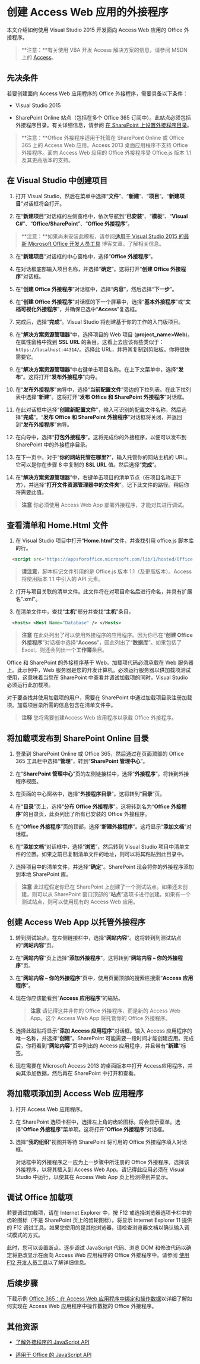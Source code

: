 # <a name="create-add-ins-for-access-web-apps"></a>创建 Access Web 应用的外接程序



本文介绍如何使用 Visual Studio 2015 开发面向 Access Web 应用的 Office 外接程序。

>**注意：**有关使用 VBA 开发 Access 解决方案的信息，请参阅 MSDN 上的 [Access](https://msdn.microsoft.com/en-us/library/fp179695.aspx)。

## <a name="prerequisites"></a>先决条件

若要创建面向 Access Web 应用程序的 Office 外接程序，需要具备以下条件：


- Visual Studio 2015

- SharePoint Online 站点（包括在多个 Office 365 订阅中）。此站点必须包括外接程序目录。有关详细信息，请参阅 [在 SharePoint 上设置外接程序目录](../publish/publish-task-pane-and-content-add-ins-to-an-add-in-catalog.md)。


 >**注意：**Office 外接程序适用于托管在 SharePoint Online 或 Office 365 上的 Access Web 应用。Access 2013 桌面应用程序不支持 Office 外接程序。面向 Access Web 应用的 Office 外接程序受 Office.js 版本 1.1 及其更高版本的支持。


## <a name="create-a-project-in-visual-studio"></a>在 Visual Studio 中创建项目


1.  打开 Visual Studio，然后在菜单中选择“**文件**”、“**新建**”、“**项目**”。“**新建项目**”对话框将会打开。

2. 在“**新建项目**”对话框的左侧窗格中，依次导航到“**已安装**”、“**模板**”、“**Visual C#**”、“**Office/SharePoint**”、“**Office 外接程序**”。

 >**注意：**如果尚未安装此模板，请参阅[适用于 Visual Studio 2015 的最新 Microsoft Office 开发人员工具](https://blogs.msdn.microsoft.com/visualstudio/2015/11/23/latest-microsoft-office-developer-tools-for-visual-studio-2015/) 博客文章，了解相关信息。

3. 在“**新建项目**”对话框的中心窗格中，选择“**Office 外接程序**”。

4. 在对话框底部输入项目名称，并选择“**确定**”。这将打开“**创建 Office 外接程序**”对话框。

5. 在“**创建 Office 外接程序**”对话框中，选择“**内容**”，然后选择“**下一步**”。

6. 在“**创建 Office 外接程序**”对话框的下一个屏幕中，选择“**基本外接程序**”或“**文档可视化外接程序**”，并确保已选中“**Access**”复选框。

7. 完成后，选择“**完成**”。Visual Studio 将创建基于你的工作的入门版项目。

8. 在“**解决方案资源管理器**”中，选择项目的 Web 项目 (**project_name>Web**)。在属性窗格中找到 **SSL URL** 的条目。这看上去应该有些类似于：`https://localhost:44314/`。选择此 URL，并将其复制到剪贴板。你将很快需要它。

9. 在“**解决方案资源管理器**”中右键单击项目名称。在上下文菜单中，选择“**发布**”。这将打开“**发布外接程序**”向导。

10. 在“**发布外接程序**”向导中，选择“**当前配置文件**”旁边的下拉列表。在此下拉列表中选择“**新建**”。这将打开“**发布 Office 和 SharePoint 外接程序**”对话框。

11. 在此对话框中选择“**创建新配置文件**”，输入可识别的配置文件名称，然后选择“**完成**”。“**发布 Office 和 SharePoint 外接程序**”对话框将关闭，并返回到“**发布外接程序**”向导。

12. 在向导中，选择“**打包外接程序**”。这将完成你的外接程序，以便可以发布到 SharePoint 中的外接程序目录。

13. 在下一页中，对于“**你的网站托管在哪里?**”，输入托管你的网站主机的 URL。它可以是你在步骤 8 中复制的 **SSL URL** 值。然后选择“**完成**”。

14. 在“**解决方案资源管理器**”中，右键单击项目的清单节点（在项目名称正下方），并选择“**打开文件资源管理器中的文件夹**”。记下此文件的路径。稍后你将需要此值。


 >**注意**  你必须使用 Access Web  App 部署外接程序，才能对其进行调试。


## <a name="review-the-manifest-and-the-homehtml-file"></a>查看清单和 Home.Html 文件


1. 在 Visual Studio 项目中打开“**Home.html**”文件，并查找引用 office.js 脚本库的行。

```html
  <script src="https://appsforoffice.microsoft.com/lib/1/hosted/Office.js" type="text/javascript"></script>
```
 >**请注意**，脚本标记文件引用的是 Office.js 版本 1.1（及更高版本）。Access 将使用版本 1.1 中引入的 API 元素。

2. 打开与项目关联的清单文件。此文件将在对项目命名后进行命名，并具有扩展名".xml"。

3.  在清单文件中，查找“**主机**”部分并查找“**主机**”条目。

```xml
  <Hosts> <Host Name="Database" /> </Hosts>
```
 >**注意** 在此处列出了可以使用外接程序的应用程序。因为你已在“**创建 Office 外接程序**”对话框中选择“**Access**”，因此列出了“**数据库**”。如果包括了 Excel，则还会列出一个**工作簿**条目。

Office 和 SharePoint 的外接程序基于 Web。加载项代码必须承载在 Web 服务器上。此示例中，Web 服务器是您的开发计算机。必须运行服务器以供加载项测试使用，这意味着当您在 SharePoint 中查看并调试加载项的同时，Visual Studio 必须运行此加载项。

对于要查找并使用加载项的用户，需要在 SharePoint 中通过加载项目录注册加载项。加载项目录所需的信息包含在清单文件中。

 >**注释**  您将需要创建Access Web 应用程序以承载 Office 外接程序。


## <a name="publish-your-add-in-to-a-sharepoint-online-catalog"></a>将加载项发布到 SharePoint Online 目录


1.  登录到 SharePoint Online 或 Office 365，然后通过在页面顶部的 Office 365 工具栏中选择“**管理**”，转到“**SharePoint 管理中心**”。

2. 在“**SharePoint 管理中心**”页的左侧链接栏中，选择“**外接程序**”。将转到外接程序视图。

3. 在页面的中心窗格中，选择“**外接程序目录**”。这将转到“**目录**”页。

4. 在“**目录**”页上，选择“**分布 Office 外接程序**”。这将转到名为“**Office 外接程序**”的目录页，此页列出了所有已安装的 Office 外接程序。

5. 在“**Office 外接程序**”页的顶部，选择“**新建外接程序**”。这将显示“**添加文档**”对话框。

6. 在“**添加文档**”对话框中，选择“**浏览**”，然后转到 Visual Studio 项目中清单文件的位置。如果之前已复制清单文件的地址，则可以将其粘贴到此目录中。

7. 选择项目中的清单文件，并选择“**确定**”。SharePoint 现会将你的外接程序添加到本地 SharePoint 库。


 >**注意**  此过程假定你已在 SharePoint 上创建了一个测试站点。如果还未创建，则可以从 SharePoint 窗口顶部的“**站点**”选项卡进行创建。如果有一个测试站点，则可以使用现有的 Access Web 应用。


## <a name="create-an-access-web-app-to-host-your-add-in"></a>创建 Access Web App 以托管外接程序


1. 转到测试站点。在左侧链接栏中，选择“**网站内容**”。这将转到到测试站点的“**网站内容**”页。

2. 在“**网站内容**”页上选择“**添加外接程序**”。这将转到“**网站内容 – 你的外接程序**”页。

3. 在“**网站内容 – 你的外接程序**”页中，使用页面顶部的搜索栏搜索“**Access 应用程序**”。

4. 现在你应该能看到“**Access 应用程序**”的磁贴。

     >**注意**  请记得这并非你的 Office 外接程序，而是新的 Access Web App。这个 Access Web App 将托管你的 Office 外接程序。
5. 选择此磁贴将显示“**添加 Access 应用程序**”对话框。输入 Access 应用程序的唯一名称，并选择“**创建**”。SharePoint 可能需要一段时间才能创建应用。完成后，你将看到“**网站内容**”页中列出的 Access 应用程序，并且带有“**新建**”标签。

6. 现在需要在 Microsoft Access 2013 的桌面版本中打开 Access应用程序，并向其添加数据，然后再在 SharePoint 中打开和查看。


## <a name="add-your-add-in-to-an-access-web-apps"></a>将加载项添加到 Access Web 应用程序


1. 打开 Access Web 应用程序。

2. 在 SharePoint 选项卡栏中，选择左上角的齿轮图标。将会显示菜单。选择“**Office 外接程序**”菜单项。这将打开“**Office 外接程序**”对话框。

3. 选择“**我的组织**”视图并等待 SharePoint 将可用的 Office 外接程序填入对话框。

    对话框中的外接程序之一应为上一步骤中所注册的 Office 外接程序。选择该外接程序，以将其插入到 Access Web App。请记得此应用必须在 Visual Studio 中运行，以使其在 Access Web App 页上检测得到并显示。


## <a name="debug-your-add-in-for-office"></a>调试 Office 加载项

若要调试加载项，请在 Internet Explorer 中，按 F12 或选择浏览器选项卡栏中的齿轮图标（不是 SharePoint 页上的齿轮图标）。将显示 Internet Explorer 11 提供的 F12 调试工具。如果您使用的是其他浏览器，请检查浏览器文档以确认输入调试模式的方式。

此时，您可以设置断点、逐步调试 JavaScript 代码、浏览 DOM 和修改代码以确定将更改显示在面向 Access Web 应用程序的 Office 外接程序中。请参阅 [使用 F12 开发人员工具](http://msdn.microsoft.com/library/ie/bg182326%28v=vs.85%29)以了解详细信息。


## <a name="next-steps"></a>后续步骤

下载示例 [Office 365：在 Access Web 应用程序中绑定和操作数据](https://code.msdn.microsoft.com/officeapps/Office-365-Bind-and-4876274e)以详细了解如何实现在 Access Web 应用程序中操作数据的 Office 外接程序。


## <a name="additional-resources"></a>其他资源



- [了解外接程序的 JavaScript API](../develop/understanding-the-javascript-api-for-office.md)

- [适用于 Office 的 JavaScript API](../../reference/javascript-api-for-office.md)

